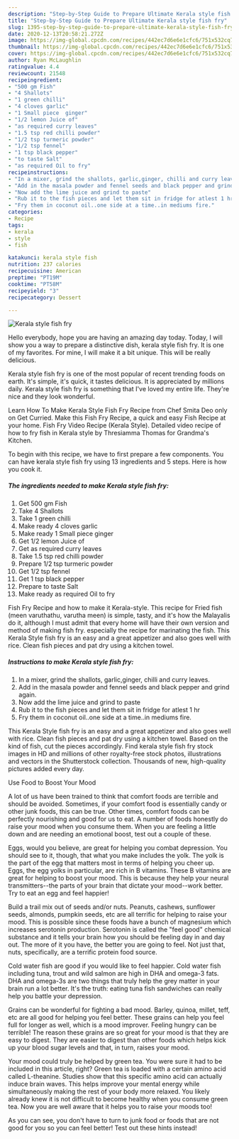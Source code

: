 ```yaml
---
description: "Step-by-Step Guide to Prepare Ultimate Kerala style fish fry"
title: "Step-by-Step Guide to Prepare Ultimate Kerala style fish fry"
slug: 1395-step-by-step-guide-to-prepare-ultimate-kerala-style-fish-fry
date: 2020-12-13T20:58:21.272Z
image: https://img-global.cpcdn.com/recipes/442ec7d6e6e1cfc6/751x532cq70/kerala-style-fish-fry-recipe-main-photo.jpg
thumbnail: https://img-global.cpcdn.com/recipes/442ec7d6e6e1cfc6/751x532cq70/kerala-style-fish-fry-recipe-main-photo.jpg
cover: https://img-global.cpcdn.com/recipes/442ec7d6e6e1cfc6/751x532cq70/kerala-style-fish-fry-recipe-main-photo.jpg
author: Ryan McLaughlin
ratingvalue: 4.4
reviewcount: 21548
recipeingredient:
- "500 gm Fish"
- "4 Shallots"
- "1 green chilli"
- "4 cloves garlic"
- "1 Small piece  ginger"
- "1/2 lemon Juice of"
- "as required curry leaves"
- "1.5 tsp red chilli powder"
- "1/2 tsp turmeric powder"
- "1/2 tsp fennel"
- "1 tsp black pepper"
- "to taste Salt"
- "as required Oil to fry"
recipeinstructions:
- "In a mixer, grind the shallots, garlic,ginger, chilli and curry leaves."
- "Add in the masala powder and fennel seeds and black pepper and grind again."
- "Now add the lime juice and grind to paste"
- "Rub it to the fish pieces and let them sit in fridge for atlest 1 hr"
- "Fry them in coconut oil..one side at a time..in mediums fire."
categories:
- Recipe
tags:
- kerala
- style
- fish

katakunci: kerala style fish 
nutrition: 237 calories
recipecuisine: American
preptime: "PT19M"
cooktime: "PT58M"
recipeyield: "3"
recipecategory: Dessert

---
```



![Kerala style fish fry](https://img-global.cpcdn.com/recipes/442ec7d6e6e1cfc6/751x532cq70/kerala-style-fish-fry-recipe-main-photo.jpg)

Hello everybody, hope you are having an amazing day today. Today, I will show you a way to prepare a distinctive dish, kerala style fish fry. It is one of my favorites. For mine, I will make it a bit unique. This will be really delicious.

Kerala style fish fry is one of the most popular of recent trending foods on earth. It's simple, it's quick, it tastes delicious. It is appreciated by millions daily. Kerala style fish fry is something that I've loved my entire life. They're nice and they look wonderful.

Learn How To Make Kerala Style Fish Fry Recipe from Chef Smita Deo only on Get Curried. Make this Fish Fry Recipe, a quick and easy Fish Recipe at your home. Fish Fry Video Recipe (Kerala Style). Detailed video recipe of how to fry fish in Kerala style by Thresiamma Thomas for Grandma&#39;s Kitchen.


To begin with this recipe, we have to first prepare a few components. You can have kerala style fish fry using 13 ingredients and 5 steps. Here is how you cook it.

<!--inarticleads1-->

##### The ingredients needed to make Kerala style fish fry:

1. Get 500 gm Fish
1. Take 4 Shallots
1. Take 1 green chilli
1. Make ready 4 cloves garlic
1. Make ready 1 Small piece  ginger
1. Get 1/2 lemon Juice of
1. Get as required curry leaves
1. Take 1.5 tsp red chilli powder
1. Prepare 1/2 tsp turmeric powder
1. Get 1/2 tsp fennel
1. Get 1 tsp black pepper
1. Prepare to taste Salt
1. Make ready as required Oil to fry


Fish Fry Recipe and how to make it Kerala-style. This recipe for Fried fish (meen varuthathu, varutha meen) is simple, tasty, and it&#39;s how the Malayalis do it, although I must admit that every home will have their own version and method of making fish fry. especially the recipe for marinating the fish. This Kerala Style fish fry is an easy and a great appetizer and also goes well with rice. Clean fish pieces and pat dry using a kitchen towel. 

<!--inarticleads2-->

##### Instructions to make Kerala style fish fry:

1. In a mixer, grind the shallots, garlic,ginger, chilli and curry leaves.
1. Add in the masala powder and fennel seeds and black pepper and grind again.
1. Now add the lime juice and grind to paste
1. Rub it to the fish pieces and let them sit in fridge for atlest 1 hr
1. Fry them in coconut oil..one side at a time..in mediums fire.


This Kerala Style fish fry is an easy and a great appetizer and also goes well with rice. Clean fish pieces and pat dry using a kitchen towel. Based on the kind of fish, cut the pieces accordingly. Find kerala style fish fry stock images in HD and millions of other royalty-free stock photos, illustrations and vectors in the Shutterstock collection. Thousands of new, high-quality pictures added every day. 

Use Food to Boost Your Mood


A lot of us have been trained to think that comfort foods are terrible and should be avoided. Sometimes, if your comfort food is essentially candy or other junk foods, this can be true. Other times, comfort foods can be perfectly nourishing and good for us to eat. A number of foods honestly do raise your mood when you consume them. When you are feeling a little down and are needing an emotional boost, test out a couple of these.

Eggs, would you believe, are great for helping you combat depression. You should see to it, though, that what you make includes the yolk. The yolk is the part of the egg that matters most in terms of helping you cheer up. Eggs, the egg yolks in particular, are rich in B vitamins. These B vitamins are great for helping to boost your mood. This is because they help your neural transmitters--the parts of your brain that dictate your mood--work better. Try to eat an egg and feel happier!

Build a trail mix out of seeds and/or nuts. Peanuts, cashews, sunflower seeds, almonds, pumpkin seeds, etc are all terrific for helping to raise your mood. This is possible since these foods have a bunch of magnesium which increases serotonin production. Serotonin is called the "feel good" chemical substance and it tells your brain how you should be feeling day in and day out. The more of it you have, the better you are going to feel. Not just that, nuts, specifically, are a terrific protein food source.

Cold water fish are good if you would like to feel happier. Cold water fish including tuna, trout and wild salmon are high in DHA and omega-3 fats. DHA and omega-3s are two things that truly help the grey matter in your brain run a lot better. It's the truth: eating tuna fish sandwiches can really help you battle your depression. 

Grains can be wonderful for fighting a bad mood. Barley, quinoa, millet, teff, etc are all good for helping you feel better. These grains can help you feel full for longer as well, which is a mood improver. Feeling hungry can be terrible! The reason these grains are so great for your mood is that they are easy to digest. They are easier to digest than other foods which helps kick up your blood sugar levels and that, in turn, raises your mood.

Your mood could truly be helped by green tea. You were sure it had to be included in this article, right? Green tea is loaded with a certain amino acid called L-theanine. Studies show that this specific amino acid can actually induce brain waves. This helps improve your mental energy while simultaneously making the rest of your body more relaxed. You likely already knew it is not difficult to become healthy when you consume green tea. Now you are well aware that it helps you to raise your moods too!

As you can see, you don't have to turn to junk food or foods that are not good for you so you can feel better! Test out  these hints  instead!

